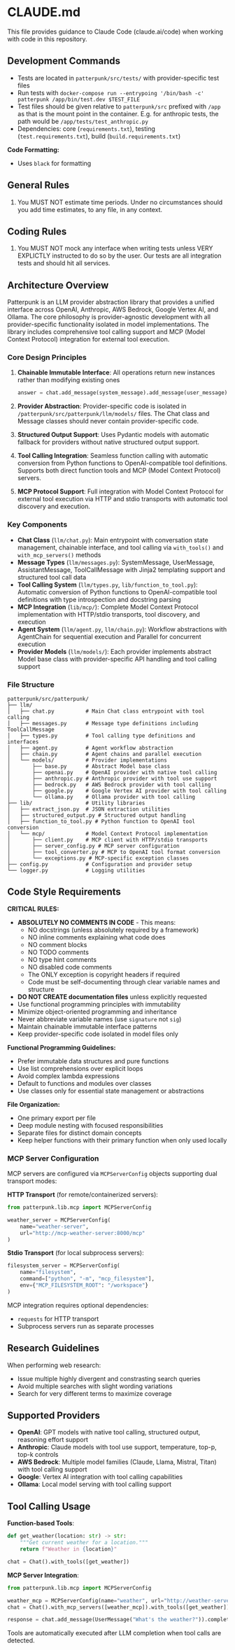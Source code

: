 # CLAUDE.md

This file provides guidance to Claude Code (claude.ai/code) when working with code in this repository.

## Development Commands
- Tests are located in `patterpunk/src/tests/` with provider-specific test files
- Run tests with `docker-compose run --entrypoing '/bin/bash -c' patterpunk /app/bin/test.dev $TEST_FILE`
- Test files should be given relative to `patterpunk/src` prefixed with `/app` as that is the mount point in the container. E.g. for anthropic tests, the path would be `/app/tests/test_anthropic.py`
- Dependencies: core (`requirements.txt`), testing (`test.requirements.txt`), build (`build.requirements.txt`)

**Code Formatting:**
- Uses `black` for formatting

## General Rules

1. You MUST NOT estimate time periods. Under no circumstances should you add time estimates, to any file, in any context.

## Coding Rules

1. You MUST NOT mock any interface when writing tests unless VERY EXPLICTLY instructed to do so by the user. Our tests are all integration tests and should hit all services.

## Architecture Overview

Patterpunk is an LLM provider abstraction library that provides a unified interface across OpenAI, Anthropic, AWS Bedrock, Google Vertex AI, and Ollama. The core philosophy is provider-agnostic development with all provider-specific functionality isolated in model implementations. The library includes comprehensive tool calling support and MCP (Model Context Protocol) integration for external tool execution.

### Core Design Principles

1. **Chainable Immutable Interface**: All operations return new instances rather than modifying existing ones
   ```python
   answer = chat.add_message(system_message).add_message(user_message).complete().latest_message
   ```

2. **Provider Abstraction**: Provider-specific code is isolated in `/patterpunk/src/patterpunk/llm/models/` files. The Chat class and Message classes should never contain provider-specific code.

3. **Structured Output Support**: Uses Pydantic models with automatic fallback for providers without native structured output support.

4. **Tool Calling Integration**: Seamless function calling with automatic conversion from Python functions to OpenAI-compatible tool definitions. Supports both direct function tools and MCP (Model Context Protocol) servers.

5. **MCP Protocol Support**: Full integration with Model Context Protocol for external tool execution via HTTP and stdio transports with automatic tool discovery and execution.

### Key Components

- **Chat Class** (`llm/chat.py`): Main entrypoint with conversation state management, chainable interface, and tool calling via `with_tools()` and `with_mcp_servers()` methods
- **Message Types** (`llm/messages.py`): SystemMessage, UserMessage, AssistantMessage, ToolCallMessage with Jinja2 templating support and structured tool call data
- **Tool Calling System** (`llm/types.py`, `lib/function_to_tool.py`): Automatic conversion of Python functions to OpenAI-compatible tool definitions with type introspection and docstring parsing
- **MCP Integration** (`lib/mcp/`): Complete Model Context Protocol implementation with HTTP/stdio transports, tool discovery, and execution
- **Agent System** (`llm/agent.py`, `llm/chain.py`): Workflow abstractions with AgentChain for sequential execution and Parallel for concurrent execution
- **Provider Models** (`llm/models/`): Each provider implements abstract Model base class with provider-specific API handling and tool calling support

### File Structure
```
patterpunk/src/patterpunk/
├── llm/
│   ├── chat.py          # Main Chat class entrypoint with tool calling
│   ├── messages.py      # Message type definitions including ToolCallMessage
│   ├── types.py         # Tool calling type definitions and interfaces
│   ├── agent.py         # Agent workflow abstraction
│   ├── chain.py         # Agent chains and parallel execution
│   └── models/          # Provider implementations
│       ├── base.py      # Abstract Model base class
│       ├── openai.py    # OpenAI provider with native tool calling
│       ├── anthropic.py # Anthropic provider with tool use support
│       ├── bedrock.py   # AWS Bedrock provider with tool calling
│       ├── google.py    # Google Vertex AI provider with tool calling
│       └── ollama.py    # Ollama provider with tool calling
├── lib/                 # Utility libraries
│   ├── extract_json.py  # JSON extraction utilities
│   ├── structured_output.py # Structured output handling
│   ├── function_to_tool.py # Python function to OpenAI tool conversion
│   └── mcp/             # Model Context Protocol implementation
│       ├── client.py    # MCP client with HTTP/stdio transports
│       ├── server_config.py # MCP server configuration
│       ├── tool_converter.py # MCP to OpenAI tool format conversion
│       └── exceptions.py # MCP-specific exception classes
├── config.py            # Configuration and provider setup
└── logger.py            # Logging utilities
```

## Code Style Requirements

**CRITICAL RULES:**
- **ABSOLUTELY NO COMMENTS IN CODE** - This means:
  - NO docstrings (unless absolutely required by a framework)
  - NO inline comments explaining what code does
  - NO comment blocks
  - NO TODO comments
  - NO type hint comments
  - NO disabled code comments
  - The ONLY exception is copyright headers if required
  - Code must be self-documenting through clear variable names and structure
- **DO NOT CREATE documentation files** unless explicitly requested
- Use functional programming principles with immutability
- Minimize object-oriented programming and inheritance
- Never abbreviate variable names (use `signature` not `sig`)
- Maintain chainable immutable interface patterns
- Keep provider-specific code isolated in model files only

**Functional Programming Guidelines:**
- Prefer immutable data structures and pure functions
- Use list comprehensions over explicit loops
- Avoid complex lambda expressions
- Default to functions and modules over classes
- Use classes only for essential state management or abstractions

**File Organization:**
- One primary export per file
- Deep module nesting with focused responsibilities  
- Separate files for distinct domain concepts
- Keep helper functions with their primary function when only used locally

### MCP Server Configuration

MCP servers are configured via `MCPServerConfig` objects supporting dual transport modes:

**HTTP Transport** (for remote/containerized servers):
```python
from patterpunk.lib.mcp import MCPServerConfig

weather_server = MCPServerConfig(
    name="weather-server",
    url="http://mcp-weather-server:8000/mcp"
)
```

**Stdio Transport** (for local subprocess servers):
```python
filesystem_server = MCPServerConfig(
    name="filesystem",
    command=["python", "-m", "mcp_filesystem"],
    env={"MCP_FILESYSTEM_ROOT": "/workspace"}
)
```

MCP integration requires optional dependencies:
- `requests` for HTTP transport
- Subprocess servers run as separate processes

## Research Guidelines

When performing web research:
- Issue multiple highly divergent and constrasting search queries
- Avoid multiple searches with slight wording variations
- Search for very different terms to maximize coverage

## Supported Providers

- **OpenAI**: GPT models with native tool calling, structured output, reasoning effort support
- **Anthropic**: Claude models with tool use support, temperature, top-p, top-k controls  
- **AWS Bedrock**: Multiple model families (Claude, Llama, Mistral, Titan) with tool calling support
- **Google**: Vertex AI integration with tool calling capabilities
- **Ollama**: Local model serving with tool calling support

## Tool Calling Usage

**Function-based Tools**:
```python
def get_weather(location: str) -> str:
    """Get current weather for a location."""
    return f"Weather in {location}"

chat = Chat().with_tools([get_weather])
```

**MCP Server Integration**:
```python
from patterpunk.lib.mcp import MCPServerConfig

weather_mcp = MCPServerConfig(name="weather", url="http://weather-server:8000/mcp")
chat = Chat().with_mcp_servers([weather_mcp]).with_tools([get_weather])

response = chat.add_message(UserMessage("What's the weather?")).complete()
```

Tools are automatically executed after LLM completion when tool calls are detected.
